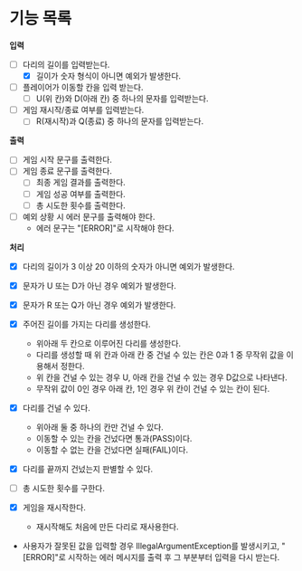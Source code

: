 # 기능 목록

**입력**

- [ ] 다리의 길이를 입력받는다.
    - [X] 길이가 숫자 형식이 아니면 예외가 발생한다.
- [ ] 플레이어가 이동할 칸을 입력 받는다.
    - [ ] U(위 칸)와 D(아래 칸) 중 하나의 문자를 입력받는다.
- [ ] 게임 재시작/종료 여부를 입력받는다.
    - [ ] R(재시작)과 Q(종료) 중 하나의 문자를 입력받는다.

**출력**

- [ ] 게임 시작 문구를 출력한다.
- [ ] 게임 종료 문구를 출력한다.
    - [ ] 최종 게임 결과를 출력한다.
    - [ ] 게임 성공 여부를 출력한다.
    - [ ] 총 시도한 횟수를 출력한다.
- [ ] 예외 상황 시 에러 문구를 출력해야 한다.
    - 에러 문구는 "[ERROR]"로 시작해야 한다.

**처리**

- [X] 다리의 길이가 3 이상 20 이하의 숫자가 아니면 예외가 발생한다.
- [X] 문자가 U 또는 D가 아닌 경우 예외가 발생한다.
- [X] 문자가 R 또는 Q가 아닌 경우 예외가 발생한다.

- [X] 주어진 길이를 가지는 다리를 생성한다.
    - 위아래 두 칸으로 이루어진 다리를 생성한다.
    - 다리를 생성할 때 위 칸과 아래 칸 중 건널 수 있는 칸은 0과 1 중 무작위 값을 이용해서 정한다.
    - 위 칸을 건널 수 있는 경우 U, 아래 칸을 건널 수 있는 경우 D값으로 나타낸다.
    - 무작위 값이 0인 경우 아래 칸, 1인 경우 위 칸이 건널 수 있는 칸이 된다.
- [X] 다리를 건널 수 있다.
    - 위아래 둘 중 하나의 칸만 건널 수 있다.
    - 이동할 수 있는 칸을 건넜다면 통과(PASS)이다.
    - 이동할 수 없는 칸을 건넜다면 실패(FAIL)이다.
- [X] 다리를 끝까지 건넜는지 판별할 수 있다.
- [ ] 총 시도한 횟수를 구한다.
- [X] 게임을 재시작한다.
    - 재시작해도 처음에 만든 다리로 재사용한다.
- 사용자가 잘못된 값을 입력할 경우 IllegalArgumentException를 발생시키고, "[ERROR]"로 시작하는 에러 메시지를 출력 후 그 부분부터 입력을 다시
  받는다.
